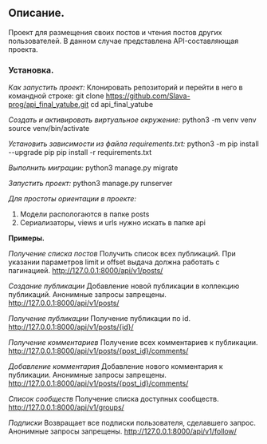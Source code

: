 ## **Описание.**
Проект для размещения своих постов и чтения постов других пользователей. 
В данном случае представлена API-составляющая проекта.

### **Установка.**

*Как запустить проект:*
Клонировать репозиторий и перейти в него в командной строке:
git clone https://github.com/Slava-prog/api_final_yatube.git
cd api_final_yatube

*Cоздать и активировать виртуальное окружение:*
python3 -m venv venv
source venv/bin/activate

*Установить зависимости из файла requirements.txt:*
python3 -m pip install --upgrade pip
pip install -r requirements.txt

*Выполнить миграции:*
python3 manage.py migrate

*Запустить проект:*
python3 manage.py runserver

*Для простоты ориентации в проекте:*
1. Модели распологаются в папке posts
2. Сериализаторы, views и  urls нужно искать в папке api

**Примеры.**

*Получение списка постов*
Получить список всех публикаций. При указании параметров limit и offset выдача должна работать с пагинацией.
http://127.0.0.1:8000/api/v1/posts/

*Создание публикации*
Добавление новой публикации в коллекцию публикаций. Анонимные запросы запрещены.
http://127.0.0.1:8000/api/v1/posts/

*Получение публикации*
Получение публикации по id.
http://127.0.0.1:8000/api/v1/posts/{id}/

*Получение комментариев*
Получение всех комментариев к публикации.
http://127.0.0.1:8000/api/v1/posts/{post_id}/comments/

*Добавление комментария*
Добавление нового комментария к публикации. Анонимные запросы запрещены.
http://127.0.0.1:8000/api/v1/posts/{post_id}/comments/

*Список сообществ*
Получение списка доступных сообществ.
http://127.0.0.1:8000/api/v1/groups/

*Подписки*
Возвращает все подписки пользователя, сделавшего запрос. Анонимные запросы запрещены.
http://127.0.0.1:8000/api/v1/follow/
